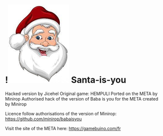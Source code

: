 <H1>!<img class="fit-picture" src="https://github.com/jicehel/Santa-is-you/blob/main/level%20editor/Santa.jpg"> Santa-is-you</H1>


Hacked version by Jicehel
Original game: HEMPULI
Ported on the META by Minirop
Authorised hack of the version of Baba is you for the META created by Minirop

Licence follow authorisations of the version of Minirop: https://github.com/minirop/babaisyou

Visit the site of the META here: https://gamebuino.com/fr
